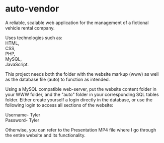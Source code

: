 # auto-vendor

A reliable, scalable web application for the management of a fictional vehicle rental company.

Uses technologies such as:  
  HTML,  
  CSS,  
  PHP,  
  MySQL,   
  JavaScript.  

This project needs both the folder with the website markup (www) as well as the database file (auto) to function as intended.

Using a MySQL compatible web-server, put the website content folder in your WWW folder, and the "auto" folder in your
corresponding SQL tables folder. Either create yourself a login directly in the database, or use the following login to
access all sections of the website:

Username- Tyler  
Password- Tyler  

Otherwise, you can refer to the Presentation MP4 file where I go through the entire website and its functionality.
